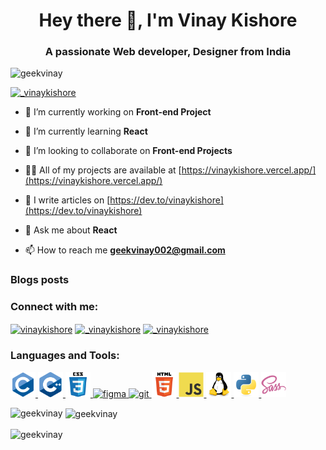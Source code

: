 <h1 align="center">Hey there 👋, I'm Vinay Kishore</h1>
<h3 align="center">A passionate Web developer, Designer from India</h3>

<p align="left"> <img src="https://komarev.com/ghpvc/?username=geekvinay&label=Profile%20views&color=0e75b6&style=flat" alt="geekvinay" /> </p>

<p align="left"> <a href="https://twitter.com/_vinaykishore" target="blank"><img src="https://img.shields.io/twitter/follow/_vinaykishore?logo=twitter&style=for-the-badge" alt="_vinaykishore" /></a> </p>

- 🔭 I’m currently working on **Front-end Project**

- 🌱 I’m currently learning **React**

- 👯 I’m looking to collaborate on **Front-end Projects**

- 👨‍💻 All of my projects are available at [https://vinaykishore.vercel.app/](https://vinaykishore.vercel.app/)

- 📝 I write articles on [https://dev.to/vinaykishore](https://dev.to/vinaykishore)

- 💬 Ask me about **React**

- 📫 How to reach me **geekvinay002@gmail.com**

### Blogs posts
<!-- BLOG-POST-LIST:START -->
<!-- BLOG-POST-LIST:END -->

<h3 align="left">Connect with me:</h3>
<p align="left">
<a href="https://dev.to/vinaykishore" target="blank"><img align="center" src="https://raw.githubusercontent.com/rahuldkjain/github-profile-readme-generator/master/src/images/icons/Social/devto.svg" alt="vinaykishore" height="30" width="40" /></a>
<a href="https://twitter.com/_vinaykishore" target="blank"><img align="center" src="https://raw.githubusercontent.com/rahuldkjain/github-profile-readme-generator/master/src/images/icons/Social/twitter.svg" alt="_vinaykishore" height="30" width="40" /></a>
<a href="https://instagram.com/_vinaykishore" target="blank"><img align="center" src="https://raw.githubusercontent.com/rahuldkjain/github-profile-readme-generator/master/src/images/icons/Social/instagram.svg" alt="_vinaykishore" height="30" width="40" /></a>
</p>

<h3 align="left">Languages and Tools:</h3>
<p align="left"> <a href="https://www.cprogramming.com/" target="_blank" rel="noreferrer"> <img src="https://raw.githubusercontent.com/devicons/devicon/master/icons/c/c-original.svg" alt="c" width="40" height="40"/> </a> <a href="https://www.w3schools.com/cpp/" target="_blank" rel="noreferrer"> <img src="https://raw.githubusercontent.com/devicons/devicon/master/icons/cplusplus/cplusplus-original.svg" alt="cplusplus" width="40" height="40"/> </a> <a href="https://www.w3schools.com/css/" target="_blank" rel="noreferrer"> <img src="https://raw.githubusercontent.com/devicons/devicon/master/icons/css3/css3-original-wordmark.svg" alt="css3" width="40" height="40"/> </a> <a href="https://www.figma.com/" target="_blank" rel="noreferrer"> <img src="https://www.vectorlogo.zone/logos/figma/figma-icon.svg" alt="figma" width="40" height="40"/> </a> <a href="https://git-scm.com/" target="_blank" rel="noreferrer"> <img src="https://www.vectorlogo.zone/logos/git-scm/git-scm-icon.svg" alt="git" width="40" height="40"/> </a> <a href="https://www.w3.org/html/" target="_blank" rel="noreferrer"> <img src="https://raw.githubusercontent.com/devicons/devicon/master/icons/html5/html5-original-wordmark.svg" alt="html5" width="40" height="40"/> </a> <a href="https://developer.mozilla.org/en-US/docs/Web/JavaScript" target="_blank" rel="noreferrer"> <img src="https://raw.githubusercontent.com/devicons/devicon/master/icons/javascript/javascript-original.svg" alt="javascript" width="40" height="40"/> </a> <a href="https://www.linux.org/" target="_blank" rel="noreferrer"> <img src="https://raw.githubusercontent.com/devicons/devicon/master/icons/linux/linux-original.svg" alt="linux" width="40" height="40"/> </a> <a href="https://www.python.org" target="_blank" rel="noreferrer"> <img src="https://raw.githubusercontent.com/devicons/devicon/master/icons/python/python-original.svg" alt="python" width="40" height="40"/> </a> <a href="https://sass-lang.com" target="_blank" rel="noreferrer"> <img src="https://raw.githubusercontent.com/devicons/devicon/master/icons/sass/sass-original.svg" alt="sass" width="40" height="40"/> </a> </p>

<p><img align="left" src="https://github-readme-stats.vercel.app/api/top-langs?username=geekvinay&show_icons=true&locale=en&layout=compact" alt="geekvinay" /></p>

<p>&nbsp;<img align="center" src="https://github-readme-stats.vercel.app/api?username=geekvinay&show_icons=true&locale=en" alt="geekvinay" /></p>

<p><img align="center" src="https://github-readme-streak-stats.herokuapp.com/?user=geekvinay&" alt="geekvinay" /></p>
